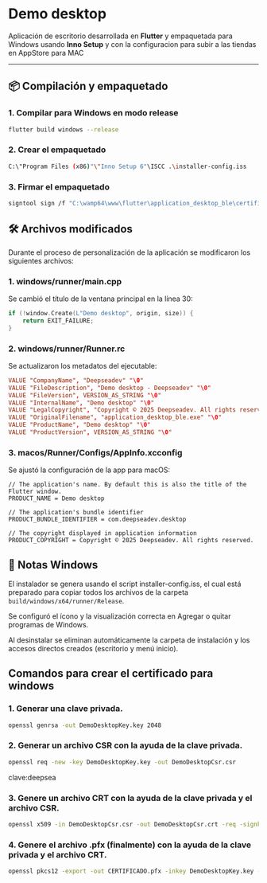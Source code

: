 # Demo desktop

Aplicación de escritorio desarrollada en **Flutter** y empaquetada para Windows usando **Inno Setup**
y con la configuracion para subir a las tiendas en AppStore para MAC

---

## 📦 Compilación y empaquetado

### 1. Compilar para Windows en modo release
```bash
flutter build windows --release
```

### 2. Crear el empaquetado
```bash
C:\"Program Files (x86)"\"Inno Setup 6"\ISCC .\installer-config.iss
```

### 3. Firmar el empaquetado
```bash
signtool sign /f "C:\wamp64\www\flutter\application_desktop_ble\certificado.pfx" /p deepsea /fd SHA256 /tr http://timestamp.digicert.com /td SHA256 "C:\wamp64\www\flutter\application_desktop_ble\Output\Demo desktop-v1.0.1Installer-64.exe"
```

## 🛠️ Archivos modificados
Durante el proceso de personalización de la aplicación se modificaron los siguientes archivos:

### 1. windows/runner/main.cpp
Se cambió el título de la ventana principal en la línea 30:

```cpp
if (!window.Create(L"Demo desktop", origin, size)) {
    return EXIT_FAILURE;
}
```

### 2. windows/runner/Runner.rc
Se actualizaron los metadatos del ejecutable:

```rc
VALUE "CompanyName", "Deepseadev" "\0"
VALUE "FileDescription", "Demo desktop - Deepseadev" "\0"
VALUE "FileVersion", VERSION_AS_STRING "\0"
VALUE "InternalName", "Demo desktop" "\0"
VALUE "LegalCopyright", "Copyright © 2025 Deepseadev. All rights reserved." "\0"
VALUE "OriginalFilename", "application_desktop_ble.exe" "\0"
VALUE "ProductName", "Demo desktop" "\0"
VALUE "ProductVersion", VERSION_AS_STRING "\0"
```

### 3. macos/Runner/Configs/AppInfo.xcconfig
Se ajustó la configuración de la app para macOS:

```xcconfig
// The application's name. By default this is also the title of the Flutter window.
PRODUCT_NAME = Demo desktop

// The application's bundle identifier
PRODUCT_BUNDLE_IDENTIFIER = com.deepseadev.desktop

// The copyright displayed in application information
PRODUCT_COPYRIGHT = Copyright © 2025 Deepseadev. All rights reserved.
```

## 📝 Notas Windows
El instalador se genera usando el script installer-config.iss, el cual está preparado para copiar todos los archivos de la carpeta `build/windows/x64/runner/Release`.

Se configuró el ícono y la visualización correcta en Agregar o quitar programas de Windows.

Al desinstalar se eliminan automáticamente la carpeta de instalación y los accesos directos creados (escritorio y menú inicio).

## Comandos para crear el certificado para windows
### 1. Generar una clave privada.
```bash
openssl genrsa -out DemoDesktopKey.key 2048
```

### 2. Generar un archivo CSR con la ayuda de la clave privada.
```bash
openssl req -new -key DemoDesktopKey.key -out DemoDesktopCsr.csr
```
clave:deepsea

### 3.  Genere un archivo CRT con la ayuda de la clave privada y el archivo CSR.
```bash
openssl x509 -in DemoDesktopCsr.csr -out DemoDesktopCsr.crt -req -signkey DemoDesktopKey.key -days 365
```

### 4. Genere el archivo .pfx (finalmente) con la ayuda de la clave privada y el archivo CRT.
```bash
openssl pkcs12 -export -out CERTIFICADO.pfx -inkey DemoDesktopKey.key -in DemoDesktopCsr.crt
```
